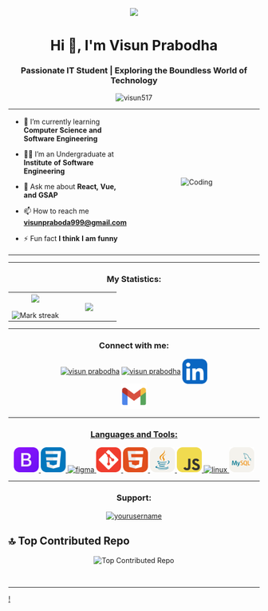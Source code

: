 <p align="center" ><img  src = "https://github.com/7oSkaaa/7oSkaaa/blob/main/Images/about_me.gif?raw=true" width = 100px></p>
<h1 align="center">Hi 👋, I'm Visun Prabodha</h1>
<h3 align="center">Passionate IT Student | Exploring the Boundless World of Technology</h3>
<p align="center"> <img src="https://komarev.com/ghpvc/?username=visun517&label=Profile%20views&color=0e75b6&style=flat" alt="visun517" /> </p>

<table align="center">
<tr border="none">
<td width="50%" align="left">
  
- 🌱 I’m currently learning **Computer Science and Software Engineering**

- 🧑‍🎓 I’m an Undergraduate at **Institute of Software Engineering**

- 💬 Ask me about **React, Vue, and GSAP**

- 📫 How to reach me **visunpraboda999@gmail.com**
  
- ⚡ Fun fact **I think I am funny**

</td>
<td width="50%" align="center">

  <img align="center" alt="Coding" width="450" src="https://repository-images.githubusercontent.com/588181932/e36ec678-7984-4cdd-8e4c-a3932772ff8e">

  
  </td>
</tr>
</table>

---

<h3 align="center">My Statistics:</h3>
<p align="center">
<table align="center">
<tr border="none">
<td width="50%" align="center">
  
  <img  align="center"  src="https://github-readme-stats.vercel.app/api?username=visun517&theme=dark&show_icons=true&count_private=true" />
  <br></br>
  <img  title="🔥 Get streak stats for your profile at git.io/streak-stats" alt="Mark streak" src="https://github-readme-streak-stats.herokuapp.com/?user=visun517&theme=dark&hide_border=false" /> 
</td>
<td width="50%" align="center">

  <img  align="center"  src="https://github-readme-stats.anuraghazra1.vercel.app/api/top-langs/?username=visun517&theme=dark&hide_border=false&no-bg=true&no-frame=true&langs_count=10"/>
  
  </td>
</tr>
</table>

---

<h3 align="center">Connect with me:</h3>
<p align="center">
<a href="https://fb.com/visun prabodha" target="blank"><img align="center" src="https://raw.githubusercontent.com/rahuldkjain/github-profile-readme-generator/master/src/images/icons/Social/facebook.svg" alt="visun prabodha" height="50" width="50" /></a>
<a href="https://instagram.com/visun prabodha" target="blank"><img align="center" src="https://www.edigitalagency.com.au/wp-content/uploads/new-Instagram-icon-png-full-colour.png" alt="visun prabodha" height="50" width="50" /></a>
<a href="https://linkedin.com/in/visun prabodha" target="blank"><img align="center" src="https://github.com/tandpfun/skill-icons/blob/main/icons/LinkedIn.svg" alt="visun prabodha" height="50" width="50" /></a>
  <br>
<a href="mailto:visunpraboda999@gmail.com" target="blank"> <img src="communication.png" alt="Email" width="52px" height="50px">
</p>

---

<h3 align="center">Languages and Tools:</h3>
<p align="center"> <a href="https://getbootstrap.com" target="_blank" rel="noreferrer"> <img src="https://github.com/tandpfun/skill-icons/blob/main/icons/Bootstrap.svg" alt="bootstrap" width="50" height="50"/> </a> <a href="https://www.w3schools.com/css/" target="_blank" rel="noreferrer"> <img src="https://github.com/tandpfun/skill-icons/blob/main/icons/CSS.svg" alt="css3" width="50" height="50"/> </a> <a href="https://www.figma.com/" target="_blank" rel="noreferrer"> <img src="https://github.com/Scar1109/skill-icons/blob/main/icons/Figma-Light.svg" alt="figma" width="50" height="50"/> </a> <a href="https://git-scm.com/" target="_blank" rel="noreferrer"> <img src="https://github.com/tandpfun/skill-icons/blob/main/icons/Git.svg" alt="git" width="50" height="50"/> </a> <a href="https://www.w3.org/html/" target="_blank" rel="noreferrer"> <img src="https://github.com/tandpfun/skill-icons/blob/main/icons/HTML.svg" alt="html5" width="50" height="50"/> </a> <a href="https://www.java.com" target="_blank" rel="noreferrer"> <img src="https://github.com/tandpfun/skill-icons/blob/main/icons/Java-Light.svg" alt="java" width="50" height="50"/> </a> <a href="https://developer.mozilla.org/en-US/docs/Web/JavaScript" target="_blank" rel="noreferrer"> <img src="https://github.com/tandpfun/skill-icons/blob/main/icons/JavaScript.svg" alt="javascript" width="50" height="50"/> </a> <a href="https://www.linux.org/" target="_blank" rel="noreferrer"> <img src="https://github.com/Scar1109/skill-icons/blob/main/icons/Linux-Light.svg" alt="linux" width="50" height="50"/> </a> <a href="https://www.mysql.com/" target="_blank" rel="noreferrer"> <img src="https://github.com/tandpfun/skill-icons/blob/main/icons/MySQL-Light.svg" alt="mysql" width="50" height="50"/> </a> </p>

---

<h3 align="center">Support:</h3>
<p align="center"><a href="https://www.buymeacoffee.com/yourusername"><img align="center" src="https://cdn.buymeacoffee.com/buttons/v2/default-yellow.png" height="50" width="210" alt="yourusername" /></a></p>

## 🔝 Top Contributed Repo
<p align="center">
  <img src="https://github-contributor-stats.vercel.app/api?username=Visun517&limit=5&theme=dark&combine_all_yearly_contributions=true" alt="Top Contributed Repo">
</p>

<br>

---
[!](https://visitcount.itsvg.in)
